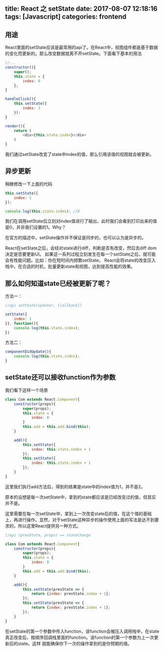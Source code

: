 title: React 之 setState
date: 2017-08-07 12:18:16
tags: [Javascript]
categories: frontend
---

## 用途
React里面的setState应该是最常用的api了。在React中，视图组件都是基于数据的变化而更新的。那么改变数据就离不开setState。下面看下基本的用法

```js
//...
constructor(){
    super();
    this.state = {
        index: 0
    };
}

handleClick(){
    this.setState({
        index: 1
    });
}

render(){
    return (
        <div>{this.state.index}</div>
    )
}
```

我们通过setState改变了state中index的值，那么引用该值的视图就会被更新。

<!-- more -->

## 异步更新
稍微修改一下上面的代码

```js
this.setState({
    index: 1
});

console.log(this.state.index); //0
```

我们在调用setState后立刻对index值进行了输出，此时我们会看到打印出来的值是0，并非我们设置的1。Why？

在官方的描述中，setState操作并不保证是同步的，也可以认为是异步的。

React在setState之后，会经对state进行diff，判断是否有改变，然后去diff dom决定是否要更新UI。
如果这一系列过程立刻发生在每一个setState之后，就可能会有性能问题。比如：你在短时间内频繁setState。
React会将state的改变压入栈中，在合适的时机，批量更新state和视图，达到提高性能的效果。

## 那么如何知道state已经被更新了呢？

方法一：

```js
//api setState(updater, [callback])

setState({
    index: 1
}}, function(){
    console.log(this.state.index);
})
```

方法二：
```js
componentDidUpdate(){
    console.log(this.state.index);
}
```

## setState还可以接收function作为参数

我们看下这样一个场景

```js
class Com extends React.Component{
    constructor(props){
        super(props);
        this.state = {
            index: 0
        }
        this.add = this.add.bind(this);
    }

    add(){
        this.setState({
            index: this.state.index + 1
        });
        this.setState({
            index: this.state.index + 1
        });
    }
}
```

这里我们执行add方法后，得到的结果是state中的index值为1，并不是2。

原本的设想是每一次setState中，拿到的state都应该是已经改变过的值，但其实并不是。

这里需要在每一次setState中，拿到上一次改变state后的值，在这个值的基础上，再进行操作。显然，对于setState这种异步的操作使用上面的写法是达不到要求的，所以这里React提供另一种方式。

```js
//api (prevState, props) => stateChange

class Com extends React.Component{
    constructor(props){
        super(props);
        this.state = {
            index: 0
        }
        this.add = this.add.bind(this);
    }

    add(){
        this.setState(prevState => {
            return {index: prevState.index + 1};
        });
        this.setState(prevState => {
            return {index: prevState.index + 1};
        });
    }
}
```

在setState的第一个参数中传入function，该function会被压入调用栈中，在state真正改变后，按顺序回调栈里面的function。该function的第一个参数为上一次更新后的state。这样
就能确保你下一次的操作拿到的是你预期的值。